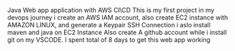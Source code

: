 Java Web app application with AWS CI\CD
This is my first project in my devops journey
i create an AWS IAM account, also create EC2 instance with AMAZON LINUX, and generate a Keypair SSH Connection 
i aslo install maven and java on EC2 Instance
Also create A github account while i install git on my VSCODE.
I spent total of 8 days to get this web app working 
